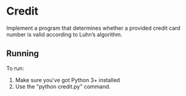 # Credit

Implement a program that determines whether a provided credit card number is valid according to Luhn’s algorithm.

## Running

To run:
1. Make sure you've got Python 3+ installed
2. Use the "python credit.py" command.